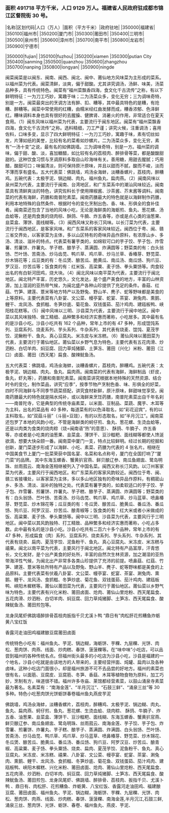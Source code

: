 <!--
 * @Author: vigne 1186963387@qq.com
 * @Date: 2022-10-01 10:44:38
 * @FilePath: /cooking-menu/src/views/asia/eastAsia/china/mockData/fujianProvince/readme.md
 * @Description:
 *
 * Copyright (c) 2023 by ${git_name_email}, All Rights Reserved.
-->
<!--
 * @Author: vigne 1186963387@qq.com
 * @Date: 2022-10-01 10:44:38
 * @FilePath: /cooking-menu/src/views/asia/eastAsia/china/mockData/fujianProvince/readme.md
 * @Description:
 *
 * Copyright (c) 2023 by ${git_name_email}, All Rights Reserved.
-->

### 面积 491718 平方千米，人口 9129 万人。福建省人民政府驻成都市锦江区督院街 30 号。

<!-- ||||| -->

|名称|区划代码|人口（万人）|面积（平方千米）|政府驻地| |350000|福建省| |350100|福州市| |350200|厦门市| |350300|莆田市| |350400|三明市| |350500|泉州市| |350600|漳州市| |350700|南平市| |350800|龙岩市| |350900|宁德市|

|350000|fujian| |350100|fuzhou| |350200|xiamen |350300|putian City |350400|sanming |350500|quanzhou |350600|zhangzhou |350700|nanping |350800|longyan| |350900|ningde

闽菜闽菜是以闽东、闽南、闽西、闽北、闽中、莆仙地方风味菜为主形成的菜系。以福州菜为代表。闽菜清鲜，淡爽，偏于甜酸。尤其讲究调汤，汤鲜、味美，汤菜品种多，具有传统特色。闽菜有“福州菜飘香四海，食文化千古流传”之称，有以下鲜明特征：一为刀工巧妙，寓趣于味；二为汤菜众多，变化无穷；三为调味奇特，别是一方。闽菜最突出的烹调方法有醉、扣、糟等，其中最具特色的是糟，有炝糟、醉糟等。闽菜中常使用的红糟，由糯米经红曲发酵而成，糟香浓郁、色泽鲜红。糟味调料本身也具有很好的去腥臊、健脾肾、消暑火的作用，非常适合在夏天食用。（1）闽东风味以福州菜为代表，主要流行于闽东地区。闽菜有“福州菜飘香四海，食文化千古流传”之称。选料精细，刀工严谨；讲究火候，注重调汤；喜用佐料，口味多变，显示了四大鲜明特征：一为刀工巧妙，寓趣于味，素有切丝如发，片薄如纸的美誉，比较有名的菜肴如炒螺片。二为汤菜众多，变化无穷，素有“一汤十变”之说，最有名的如佛跳墙。三为调味奇特，别是一方。福州菜的调味，偏于甜、酸、淡，喜加糖醋，如比较有名的荔枝肉、醉排骨等菜，都是酸酸甜甜的。这种饮食习惯与烹调原料多取自山珍海味有关。善用糖，用甜去腥腻；巧用醋，酸甜可口；味偏清淡，则可保持原汁原味，并且以甜而不腻，酸而不峻，淡而不薄而享有盛名。五大代表菜：佛跳墙，鸡汤汆海蚌，淡糟香螺片，荔枝肉，醉糟鸡。五碗代表：太极芋泥、锅边糊、肉丸、福州鱼丸、扁肉燕。（2）闽南风味以泉州菜为代表，主要流行于闽南、台湾地区，和广东菜系中的潮汕风味较近。闽南菜具有清鲜爽淡的特色，讲究佐料长于使用辣椒酱、沙茶酱、芥末酱等调料。闽南菜的代表有海鲜，药膳和南普陀素菜。闽南药膳最大的特色就是以海鲜制作药膳，利用本地特殊的自然条件、根据时令的变化烹制出色、香、味、形俱全的食补佳肴。闽南菜还包含了当地的风味小吃，无论是海鲜类的海蛎煎、鱼丸、葱花螺、汤血蛤等，还是肉食类的烧肉棕、酥鸽、牛腩、炸五香等，亦或是点心类的油葱果、韭菜盒、薄饼、面线糊等。（3）闽西风味又称长汀风味。以长汀菜为代表，主要流行于闽西地区，是客家风味。和广东菜系的客家风味较近。闽西位于粤、闽、赣三省交界处，以客家菜为主体，多以山区特有的奇味异品作原料，有浓厚山乡、多汤、清淡、滋补的特点。代表菜有薯芋类的，如绵软可口的芋子饺、芋子包、炸雪薯、煎薯饼、炸薯丸、芋子糕、酿芋子、蒸满圆、炸满圆等；野菜类的有：白头翁饧、苎叶饧、苦斋汤、炒马齿苋、鸭爪草、鸡爪草、炒马兰草、香椿芽、野苋菜、炒木锦花等；瓜豆类的有：冬瓜煲、酿苦瓜、脆黄瓜、南瓜汤、南瓜饧、狗爪豆、罗汉豆、炒苦瓜等；饭食类的有：红米饭、高梁粟、麦子饧、拳头粟饧等。肉食较出名的有白斩河田鸡，烧大块。（4）闽北风味以南平菜为代表，主要流行于闽北地区。闽北特产丰富，历史悠久，文化发达，是个盛产美食的地方，丰富的山林资源，加上湿润的亚热带气候，为闽北盛产各种山珍提供了充足的条件。香菇、红菇、竹笋、建莲、薏米等地方特产以及野兔、野山羊、麂子、蛇等野味都是美食的上等原料。主要代表菜有八卦宴、文公菜、幔亭宴、蛇宴、茶宴、涮兔肉、熏鹅、鲤干、龙凤汤、食抓糍、冬笋炒底、菊花鱼、双钱蛋茹、茄汁鸡肉、建瓯板鸭、峡阳桂花糕等。（5）闽中风味以三明、沙县菜为代表，主要流行于闽中地区。闽中菜以其风味独特、做工精细、品种繁多和经济实惠而著称，小吃居多。其中最有名的是沙县小吃。沙县小吃共有 162 个品种，常年上市的有 47 多种，形成馄饨系列、豆腐系列、烧麦系列、芋头系列、牛杂系列、其代表有烧麦、馄饨、夏茂芋饺、泥鳅粉干、鱼丸、真心豆腐丸、米冻皮与米冻糕。（6）莆仙风味以莆田菜为代表，主要流行于莆仙地区。莆仙菜以乡野气息为特色，主要代表有五花肉滑、炒泗粉、白切羊肉、焖豆腐、回力草炖猪脚、土笋冻、莆田（兴化）米粉、莆田（江口）卤面、莆田（西天尾）扁食、酸辣鱿鱼汤。

五大代表菜：佛跳墙，鸡汤氽海蚌，淡糟香螺片，荔枝肉，醉糟鸡。五碗代表：太极芋泥、锅边糊、肉丸、鱼丸、扁肉燕。闽南菜的代表有海鲜，海鲜制品（虾皮，鱼丸，虾丸等），药膳和南普陀素菜。闽南菜讲究根据本地特殊的天然资源、结合时令的变化，制作菜品，讲究“应季”，按季节物产烹制色香、味、形俱全的好菜，四时不同海鲜与不同季节蔬菜搭配，讲究食材新鲜，原汁原味，鲜甜味觉享受。闽南药膳最大的特色就是隔水炖补，或以海鲜来烹饪药膳，南普陀素菜出自千年名刹——南普陀寺，它是典型的传统寺庙素菜，以米面、豆制品、菜蔬、魔芋、木耳等为主料，出名的菜品有 40 多种，每道菜有的以色泽取名，如“彩花迎宾”，有的以主料取名，如“双菇斗丽”（斗丽=豆豉），有的以形态取名，如“半月沉江”。闽南菜还包罗了本地的风韵小吃，不管是海鲜类的蚵仔煎、鱼丸、葱花螺、生烫血蛤等，还是以肉类为食类的烧肉粽（烧=闽南语“热”的意思）、 酥鸽、牛腩子、炸五香等，亦或者是小吃类的油葱果、韭菜盒、薄饼干、豆沙糍粑、面线糊等都使人馋涎欲滴，想要大快朵颐一番。闽南菜中厦门一支，特点比较鲜明。经过长期的挖掘和创新，厦门菜逐步形成了以海鲜、小吃、素菜、药膳为代表的 4 张名片。相继在中国美食节上厦门一批菜荣获中国名宴、名菜和名点称号，厦门在全国打响了“厦门菜”的品牌。 其中东海玉螺香、蟹黄扒官燕、鲜贝酿辽参、南瓜鱼翅盅、鹭岛明珠、丝雨菰云、南海金莲相继被列入了中国名菜。闽西又称长汀风韵。以汀州客家菜为代表，主要风行于闽西地区。和广东菜系的客家风韵较近。闽西位于粤、闽、赣三省接壤处，以客家菜为主体，多以多山地区独有的奇味异品作原料，有稠密山乡、多汤、清淡、滋补的独特之处。代表菜有薯芋类的，如柔软适口的芋子饺、芋子包、炸雪薯、煎薯饼、炸薯丸、芋子糕、酿芋子、蒸满圆、炸满圆等；野菜类的有：白头翁饧、苎叶饧、苦斋汤、炒马齿苋、鸭爪草、鸡爪草、炒马蓝草、喷鼻椿芽、野苋菜、炒木锦花等；瓜豆类的有：冬瓜煲、酿苦瓜、脆黄瓜、番瓜汤、番瓜饧、狗爪豆、阿罗汉豆、炒苦瓜、酿青椒等；饭食类的有：红大米或者小米做成的饭、高粱粟、麦子饧、拳头粟饧等。闽中以三明、沙县菜为代表，主要风行于三明地区。闽中菜以其风韵独特、打工精致、品种繁多和经济实惠而著称，小吃占多数。此中最有名的是沙县小吃。沙县小吃共有二百六十多个品种，常年上市的有 47 多种，形成扁食（肉）系列、豆腐系列、烧卖系列、芋头系列、牛杂系列、其代表有烧卖、扁肉、夏茂芋饺、泥鱼粉干、鱼丸、真心豆腐丸、米冻皮、米冻糕与禧果。闽北以南平菜为代表，主要风行于闽北地区。闽北特有产品富厚，汗青悠长，文化发财，是个出产美食的好处所，丰富的自然次生林资源，加之潮湿的亚热带海洋性气候，为闽北出产非常多各类山珍提供了充沛的前提。喷鼻菇、红菇、竹笋、建莲、薏米等处所特有产品以及野兔、野山羊、麂子、蛇等野味都是美食的上品原料。主要代表菜有伏羲八卦宴、文公菜、幔亭宴、蛇宴、茶宴、涮兔肉、熏鹅、鲤干、龙风汤、食抓糍、冬笋炒底、菊花鱼、双钱蛋茹、茄汁鸡肉、建瓯板鸭、峡阳木樨糕等。莆仙以莆田菜为代表，主要风行于莆仙地区。莆仙菜以乡野气味为特色，主要代表有兴化米粉、莆田卤面、炝肉、莆仙山里炝粉、西天尾扁食、五花肉滑、炒泗粉、白切羊肉、焖豆腐、回力草炖猪脚、土笋冻、西天尾扁食、酸辣鱿鱼汤、莆田煎包等。

龙身凤尾虾佛跳墙醉排骨荔枝肉扳指千贝尤溪卜鸭 “鼎日有”肉松肝花煎糟鱼炸蛎黄八宝红饭

香露河走油田鸡福建酿豆腐莆田卤面

传统特色小吃有：福州鱼丸、芋泥、锅边糊，海蛎饼、芋粿、九层粿、光饼、肉松、葱肉饼、肉燕、线面、炒肉糕、春饼、菠菠粿等。在“味中味”小吃店，可以品尝到福州的各种传统名点。但福州街头最多的小吃店为沙县小吃，沙县是福建的一个地名，沙县小吃就是由该地方的人带来的，主要经营拌面、炖罐、扁肉以及各种卤味。这种小吃店门面很小，却是福州旅游不可不去品尝的好地方。福州的素菜也很有名，以面筋、豆腐皮、豆腐筋、冬笋、香菇、木耳等植物食物为原料，加工巧妙，烹制有方，味道很不错。福州许多寺庙、莱馆都经营素菜，以鼓山涌泉寺素菜最为著名。名素菜有：“南海金莲”、“半月沉江”、“石鼓三鲜”、“涌泉三丝”等 30 多种。特色小吃葱肉饼光饼蛎饼春卷福州鱼丸燕皮芋泥

佛跳墙，鸡汤氽海蚌，淡糟香螺片，荔枝肉，醉糟鸡、太极芋泥、锅边糊、肉丸、鱼丸、扁肉燕、蚵仔煎、鱼丸、葱花螺、生烫血蛤、烧肉粽、 酥鸽、牛腩子、炸五香、油葱果、韭菜盒、薄饼干、豆沙糍粑、面线糊、东海玉螺香、蟹黄扒官燕、鲜贝酿辽参、南瓜鱼翅盅、鹭岛明珠、丝雨菰云、南海金莲、芋子饺、芋子包、炸雪薯、煎薯饼、炸薯丸、芋子糕、酿芋子、蒸满圆、炸满圆、白头翁饧、苎叶饧、苦斋汤、炒马齿苋、鸭爪草、鸡爪草、炒马蓝草、喷鼻椿芽、野苋菜、炒木锦花、冬瓜煲、酿苦瓜、脆黄瓜、番瓜汤、番瓜饧、狗爪豆、阿罗汉豆、炒苦瓜、酿青椒、高粱粟、麦子饧、拳头粟饧、烧卖、扁肉、夏茂芋饺、泥鱼粉干、鱼丸、真心豆腐丸、米冻皮、米冻糕、禧果、八卦宴、文公菜、幔亭宴、蛇宴、茶宴、涮兔肉、熏鹅、鲤干、龙风汤、食抓糍、冬笋炒底、菊花鱼、双钱蛋茹、茄汁鸡肉、建瓯板鸭、峡阳木樨糕、兴化米粉、莆田卤面、炝肉、莆仙山里炝粉、西天尾扁食、五花肉滑、炒泗粉、白切羊肉、焖豆腐、回力草炖猪脚、土笋冻、西天尾扁食、酸辣鱿鱼汤、莆田煎包、龙身凤尾虾、佛跳墙、醉排骨、荔枝肉、扳指千贝、尤溪卜鸭 、鼎日有、肉松肝、花煎糟鱼、炸蛎黄、八宝红饭、香露河走油田鸡、福建酿豆腐、莆田卤面、福州鱼丸、芋泥、锅边糊，海蛎饼、芋粿、九层粿、光饼、肉松、葱肉饼、肉燕、线面、炒肉糕、春饼、菠菠粿、南海金莲,半月沉江,石鼓三鲜,涌泉三丝、葱肉饼、光饼、蛎饼、春卷、福州鱼丸、燕皮、芋泥、
